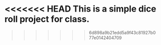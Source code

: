 <<<<<<< HEAD
This is a simple dice roll project for class. 
=======

>>>>>>> 6d898a9b21edd5a9f43c81927b077e0142404709
